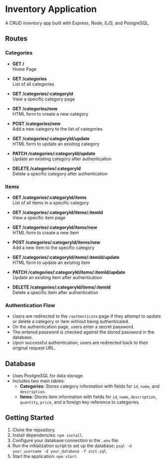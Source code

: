 # Inventory Application

A CRUD inventory app built with Express, Node, EJS, and PostgreSQL.

## Routes

### Categories

- **GET /**  
  Home Page

- **GET /categories**  
  List of all categories

- **GET /categories/:categoryId**  
  View a specific category page

- **GET /categories/new**  
  HTML form to create a new category

- **POST /categories/new**  
  Add a new category to the list of categories

- **GET /categories/:categoryId/update**  
  HTML form to update an existing category

- **PATCH /categories/:categoryId/update**  
  Update an existing category after authentication

- **DELETE /categories/:categoryId**  
  Delete a specific category after authentication

### Items

- **GET /categories/:categoryId/items**  
  List of all items in a specific category

- **GET /categories/:categoryId/items/:itemId**  
  View a specific item page

- **GET /categories/:categoryId/items/new**  
  HTML form to create a new item

- **POST /categories/:categoryId/items/new**  
  Add a new item to the specific category

- **GET /categories/:categoryId/items/:itemId/update**  
  HTML form to update an existing item

- **PATCH /categories/:categoryId/items/:itemId/update**  
  Update an existing item after authentication

- **DELETE /categories/:categoryId/items/:itemId**  
  Delete a specific item after authentication

### Authentication Flow

- Users are redirected to the `/authenticate` page if they attempt to update or delete a category or item without being authenticated.
- On the authentication page, users enter a secret password.
- The entered password is checked against the stored password in the database.
- Upon successful authentication, users are redirected back to their original request URL.

## Database

- Uses PostgreSQL for data storage.
- Includes two main tables:
  - **Categories**: Stores category information with fields for `id`, `name`, and `description`.
  - **Items**: Stores item information with fields for `id`, `name`, `description`, `quantity`, `price`, and a foreign key reference to categories.

## Getting Started

1. Clone the repository.
2. Install dependencies: `npm install`.
3. Configure your database connection in the `.env` file.
4. Run the initialization script to set up the database: `psql -U your_username -d your_database -f init.sql`.
5. Start the application: `npm start`.
